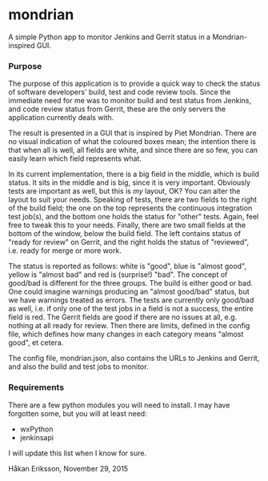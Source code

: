 # mondrian
A simple Python app to monitor Jenkins and Gerrit status in a Mondrian-inspired GUI.

### Purpose
The purpose of this application is to provide a quick way to check the status of 
software developers' build, test and code review tools. Since the immediate need
for me was to monitor build and test status from Jenkins, and code review status 
from Gerrit, these are the only servers the application currently deals with. 

The result is presented in a GUI that is inspired by Piet Mondrian. There are no
visual indication of what the coloured boxes mean; the intention there is that 
when all is well, all fields are white, and since there are so few, you can easily
learn which field represents what. 

In its current implementation, there is a big field in the middle, which is build 
status. It sits in the middle and is big, since it is very important. 
Obviously tests are important as well, but this is *my* layout, OK? You can alter
the layout to suit your needs.
Speaking of tests, there are two fields to the right of the build field; the one on
the top represents the continuous integration test job(s), and the bottom one holds
the status for "other" tests. Again, feel free to tweak this to your needs. 
Finally, there are two small fields at the bottom of the window, below the build
field. The left contains status of "ready for review" on Gerrit, and the right holds
the status of "reviewed", i.e. ready for merge or more work. 

The status is reported as follows: white is "good", blue is "almost good", yellow is 
"almost bad" and red is (surprise!) "bad".
The concept of good/bad is different for the three groups. The build is either good
or bad. One could imagine warnings producing an "almost good/bad" status, but we have
warnings treated as errors. 
The tests are currently only good/bad as well, i.e. if only one of the test jobs in 
a field is not a success, the entire field is red. 
The Gerrit fields are good if there are no issues at all, e.g. nothing at all ready 
for review. Then there are limits, defined in the config file, which defines how many
changes in each category means "almost good", et cetera. 

The config file, mondrian.json, also contains the URLs to Jenkins and Gerrit, and also
the build and test jobs to monitor. 


### Requirements
There are a few python modules you will need to install. I may have forgotten some, but 
you will at least need:

- wxPython
- jenkinsapi

I will update this list when I know for sure.

Håkan Eriksson, 
November 29, 2015
